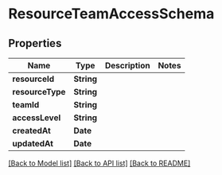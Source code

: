 # ResourceTeamAccessSchema

## Properties
Name | Type | Description | Notes
------------ | ------------- | ------------- | -------------
**resourceId** | **String** |  | 
**resourceType** | **String** |  | 
**teamId** | **String** |  | 
**accessLevel** | **String** |  | 
**createdAt** | **Date** |  | 
**updatedAt** | **Date** |  | 

[[Back to Model list]](../README.md#documentation-for-models) [[Back to API list]](../README.md#documentation-for-api-endpoints) [[Back to README]](../README.md)


